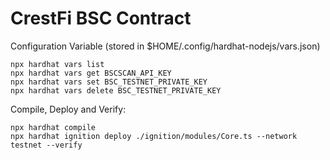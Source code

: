 # CrestFi BSC Contract

Configuration Variable (stored in $HOME/.config/hardhat-nodejs/vars.json)

```shell
npx hardhat vars list
npx hardhat vars get BSCSCAN_API_KEY
npx hardhat vars set BSC_TESTNET_PRIVATE_KEY
npx hardhat vars delete BSC_TESTNET_PRIVATE_KEY
```

Compile, Deploy and Verify:

```shell
npx hardhat compile
npx hardhat ignition deploy ./ignition/modules/Core.ts --network testnet --verify
```